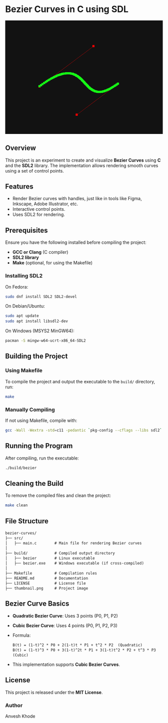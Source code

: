 
# Bezier Curves in C using SDL

![thumbnail](docs/thumbnail.png)

## Overview

This project is an experiment to create and visualize **Bezier Curves** using **C** and the **SDL2** library. The implementation allows rendering smooth curves using a set of control points.

## Features

- Render Bezier curves with handles, just like in tools like Figma, Inkscape, Adobe Illustrator, etc.
- Interactive control points.
- Uses SDL2 for rendering.

## Prerequisites

Ensure you have the following installed before compiling the project:

- **GCC or Clang** (C compiler)
- **SDL2 library**
- **Make** (optional, for using the Makefile)

### Installing SDL2

On Fedora:

```sh
sudo dnf install SDL2 SDL2-devel
```

On Debian/Ubuntu:

```sh
sudo apt update
sudo apt install libsdl2-dev
```

On Windows (MSYS2 MinGW64):

```sh
pacman -S mingw-w64-ucrt-x86_64-SDL2
```

## Building the Project

### Using Makefile

To compile the project and output the executable to the `build/` directory, run:

```sh
make
```

### Manually Compiling

If not using Makefile, compile with:

```sh
gcc -Wall -Wextra -std=c11 -pedantic `pkg-config --cflags --libs sdl2` -o build/bezier src/main.c -lm
```

## Running the Program

After compiling, run the executable:

```sh
./build/bezier
```

## Cleaning the Build

To remove the compiled files and clean the project:

```sh
make clean
```

## File Structure

```
bezier-curves/
├── src/
│   ├── main.c        # Main file for rendering Bezier curves
│
├── build/            # Compiled output directory
│   ├── bezier        # Linux executable
│   ├── bezier.exe    # Windows executable (if cross-compiled)
│
├── Makefile          # Compilation rules
├── README.md         # Documentation
├── LICENSE           # License file
├── thumbnail.png     # Project image
```

## Bezier Curve Basics

- **Quadratic Bezier Curve**: Uses 3 points (P0, P1, P2)

- **Cubic Bezier Curve**: Uses 4 points (P0, P1, P2, P3)

- Formula:

  ```
  B(t) = (1-t)^2 * P0 + 2(1-t)t * P1 + t^2 * P2  (Quadratic)
  B(t) = (1-t)^3 * P0 + 3(1-t)^2t * P1 + 3(1-t)t^2 * P2 + t^3 * P3 (Cubic)
  ```

- This implementation supports **Cubic Bezier Curves**.

## License

This project is released under the **MIT License**.

### Author

Anvesh Khode

